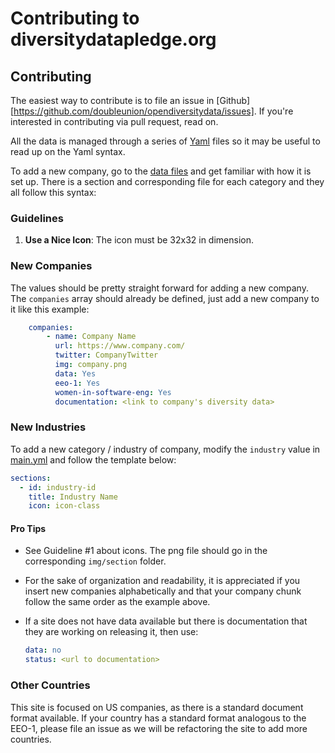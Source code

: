 Contributing to diversitydatapledge.org
=======================

## Contributing

The easiest way to contribute is to file an issue in [Github][https://github.com/doubleunion/opendiversitydata/issues].
If you're interested in contributing via pull request, read on.

All the data is managed through a series of [Yaml][yaml] files so it may be useful to read
up on the Yaml syntax.

To add a new company, go to the [data files](_data/) and get familiar with
how it is set up. There is a section and corresponding file for each category and they all follow this
syntax:

### Guidelines

1. **Use a Nice Icon**: The icon must be 32x32 in dimension.

### New Companies

The values should be pretty straight forward for adding a new company. The
`companies` array should already be defined, just add a new company to it like
this example:

```yml
    companies:
        - name: Company Name
          url: https://www.company.com/
          twitter: CompanyTwitter
          img: company.png
		  data: Yes
          eeo-1: Yes
		  women-in-software-eng: Yes
          documentation: <link to company's diversity data>
```

### New Industries

To add a new category / industry of company, modify the `industry` value in [main.yml](_data/main.yml)
and follow the template below:

```yml
sections:
  - id: industry-id
    title: Industry Name
    icon: icon-class
```

#### Pro Tips

- See Guideline #1 about icons. The png file should go in the corresponding `img/section` folder.

- For the sake of organization and readability, it is appreciated if you insert new companies alphabetically and
that your company chunk follow the same order as the example above.

- If a site does not have data available but there is documentation that they are working on releasing it, then use:

  ```yml
  data: no
  status: <url to documentation>
  ```
  
### Other Countries

This site is focused on US companies, as there is a standard document format available. If your country has a standard format analogous to the EEO-1, please file an issue as we will be refactoring the site to add more countries.

[yaml]: http://www.yaml.org/

